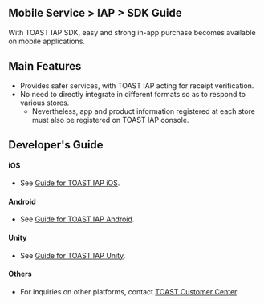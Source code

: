 ## Mobile Service > IAP > SDK Guide
With TOAST IAP SDK, easy and strong in-app purchase becomes available on mobile applications.

## Main Features

* Provides safer services, with TOAST IAP acting for receipt verification.
* No need to directly integrate in different formats so as to respond to various stores.
    * Nevertheless, app and product information registered at each store must also be registered on TOAST IAP console.

## Developer's Guide

#### iOS
* See [Guide for TOAST IAP iOS](https://docs.toast.com/ko/TOAST/ko/toast-sdk/iap-ios/).

#### Android
* See [Guide for TOAST IAP Android](https://docs.toast.com/ko/TOAST/ko/toast-sdk/iap-android/).

#### Unity
* See [Guide for TOAST IAP Unity](https://docs.toast.com/ko/TOAST/ko/toast-sdk/iap-unity/).

#### Others
* For inquiries on other platforms, contact [TOAST Customer Center](https://toast.com/support/inquiry?alias=tab3_06).
